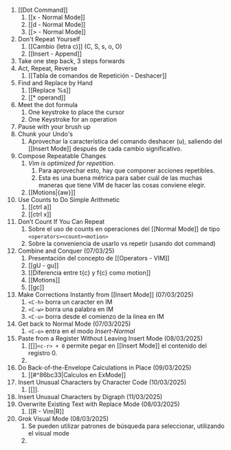 1. [[Dot Command]] 
	1. [[x - Normal Mode]]
	2. [[d - Normal Mode]]
	3. [[> - Normal Mode]]
2. Don't Repeat Yourself
	1. [[Cambio (letra c)]] (C, S, s, o, O)
	2. [[Insert - Append]]
3. Take one step back, 3 steps forwards
4. Act, Repeat, Reverse
	1. [[Tabla de comandos de Repetición - Deshacer]]
5. Find and Replace by Hand
	1. [[Replace %s]]
	2. [[* operand]] 
6. Meet the dot formula
	1. One keystroke to place the cursor
	2. One Keystroke for an operation
7. Pause with your brush up
8. Chunk your Undo's
	1. Aprovechar la característica del comando deshacer (u), saliendo del [[Insert Mode]] después de cada cambio significativo.
9. Compose Repeatable Changes
	1. *Vim is optimized for repetition*. 
		1. Para aprovechar esto, hay que componer acciones repetibles.
		2. Esta es una buena métrica para saber cuál de las muchas maneras que tiene VIM de hacer las cosas conviene elegir.
	2. [[Motions|{aw}]] 
10. Use Counts to Do Simple Arithmetic
	1. [[ctrl a]]
	2. [[ctrl x]]
11. Don’t Count If You Can Repeat
	1. Sobre el uso de counts en operaciones del [[Normal Mode]] de tipo
		`<operators><count><motion>`
	2. Sobre la conveniencia de usarlo vs repetir (usando dot command)
12. Combine and Conquer (07/03/25)
	1. Presentación del concepto de [[Operators - VIM]] 
	2. [[gU - gu]]
	3. [[Diferencia entre t{c} y f{c} como motion]]
	4. [[Motions]] 
	5. [[gc]]  
13. Make Corrections Instantly from [[Insert Mode]] (07/03/2025)
	1. `<C-h>` borra un caracter en IM
	2. `<C-w>` borra una palabra en IM
	3. `<C-u>` borra desde el comienzo de la linea en IM
14. Get back to Normal Mode (07/03/2025)
	1. `<C-o>` entra en el modo *Insert-Normal*
15. Paste from a Register Without Leaving Insert Mode (08/03/2025)
	1. [[<c-r>]]`<c-r> + 0` permite pegar en [[Insert Mode]] el contenido del registro 0.
	2. 
16. Do Back-of-the-Envelope Calculations in Place (09/03/2025)
	1. [[<c-r>#^86bc33|Calculos en ExMode]]
17. Insert Unusual Characters by Character Code (10/03/2025)
	1. [[<c-v>]]. 
18. Insert Unusual Characters by Digraph (11/03/2025)
19. Overwrite Existing Text with Replace Mode (08/03/2025)
	1. [[R - Vim|R]]
20. Grok Visual Mode (08/03/2025)
	1. Se pueden utilizar patrones de búsqueda para seleccionar, utilizando el visual mode
	2. 
